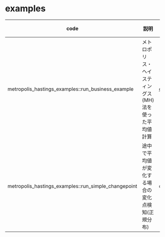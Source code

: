 # examples


| code | 説明 | 実装 | ログ |
| ---- | ---- | ---- | ---- |
| metropolis_hastings_examples::run_business_example  | メトロポリス・ヘイスティングス(MH)法を使った平均値計算 | [code](https://github.com/k-hashimoto/for_self_study/blob/4db54b3d6f95db033d3bd53a8c79986506ca1256/src/examples/metropolis_hastings_examples.rs#L12) | [log](../../logs/run_business_example/run_business_example/output.txt) |
| metropolis_hastings_examples::run_simple_changepoint | 途中で平均値が変化する場合の変化点検知(正規分布) | code | log |